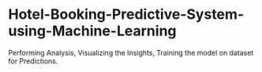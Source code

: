 # Hotel-Booking-Predictive-System-using-Machine-Learning

Performing Analysis, Visualizing the Insights, Training the model on dataset for Predictions.
